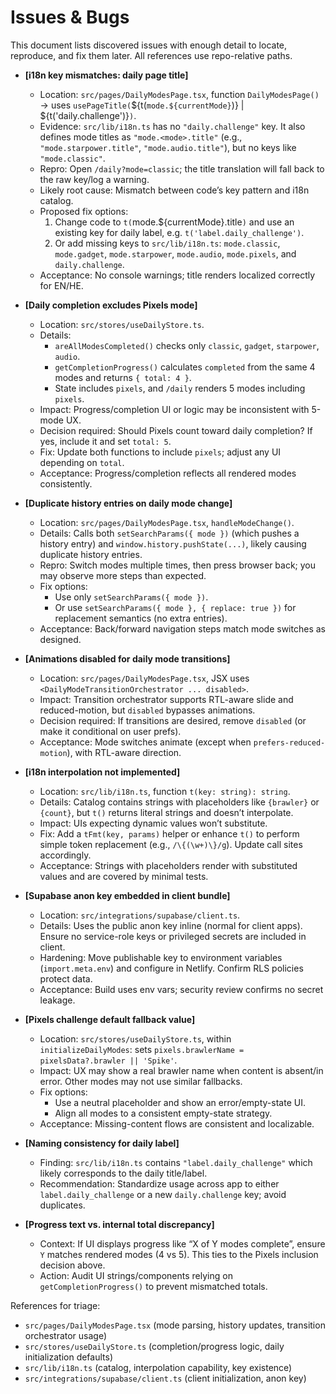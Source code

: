 # Issues & Bugs

This document lists discovered issues with enough detail to locate, reproduce, and fix them later. All references use repo-relative paths.

- __[i18n key mismatches: daily page title]__
  - Location: `src/pages/DailyModesPage.tsx`, function `DailyModesPage()` → uses `usePageTitle(`${t(`mode.${currentMode}`)} | ${t('daily.challenge')}`)`.
  - Evidence: `src/lib/i18n.ts` has no `"daily.challenge"` key. It also defines mode titles as `"mode.<mode>.title"` (e.g., `"mode.starpower.title"`, `"mode.audio.title"`), but no keys like `"mode.classic"`.
  - Repro: Open `/daily?mode=classic`; the title translation will fall back to the raw key/log a warning.
  - Likely root cause: Mismatch between code’s key pattern and i18n catalog.
  - Proposed fix options:
    1) Change code to `t(`mode.${currentMode}.title`)` and use an existing key for daily label, e.g. `t('label.daily_challenge')`.
    2) Or add missing keys to `src/lib/i18n.ts`: `mode.classic`, `mode.gadget`, `mode.starpower`, `mode.audio`, `mode.pixels`, and `daily.challenge`.
  - Acceptance: No console warnings; title renders localized correctly for EN/HE.

- __[Daily completion excludes Pixels mode]__
  - Location: `src/stores/useDailyStore.ts`.
  - Details:
    - `areAllModesCompleted()` checks only `classic`, `gadget`, `starpower`, `audio`.
    - `getCompletionProgress()` calculates `completed` from the same 4 modes and returns `{ total: 4 }`.
    - State includes `pixels`, and `/daily` renders 5 modes including `pixels`.
  - Impact: Progress/completion UI or logic may be inconsistent with 5-mode UX.
  - Decision required: Should Pixels count toward daily completion? If yes, include it and set `total: 5`.
  - Fix: Update both functions to include `pixels`; adjust any UI depending on `total`.
  - Acceptance: Progress/completion reflects all rendered modes consistently.

- __[Duplicate history entries on daily mode change]__
  - Location: `src/pages/DailyModesPage.tsx`, `handleModeChange()`.
  - Details: Calls both `setSearchParams({ mode })` (which pushes a history entry) and `window.history.pushState(...)`, likely causing duplicate history entries.
  - Repro: Switch modes multiple times, then press browser back; you may observe more steps than expected.
  - Fix options:
    - Use only `setSearchParams({ mode })`.
    - Or use `setSearchParams({ mode }, { replace: true })` for replacement semantics (no extra entries).
  - Acceptance: Back/forward navigation steps match mode switches as designed.

- __[Animations disabled for daily mode transitions]__
  - Location: `src/pages/DailyModesPage.tsx`, JSX uses `<DailyModeTransitionOrchestrator ... disabled>`.
  - Impact: Transition orchestrator supports RTL-aware slide and reduced-motion, but `disabled` bypasses animations.
  - Decision required: If transitions are desired, remove `disabled` (or make it conditional on user prefs).
  - Acceptance: Mode switches animate (except when `prefers-reduced-motion`), with RTL-aware direction.

- __[i18n interpolation not implemented]__
  - Location: `src/lib/i18n.ts`, function `t(key: string): string`.
  - Details: Catalog contains strings with placeholders like `{brawler}` or `{count}`, but `t()` returns literal strings and doesn’t interpolate.
  - Impact: UIs expecting dynamic values won’t substitute.
  - Fix: Add a `tFmt(key, params)` helper or enhance `t()` to perform simple token replacement (e.g., `/\{(\w+)\}/g`). Update call sites accordingly.
  - Acceptance: Strings with placeholders render with substituted values and are covered by minimal tests.

- __[Supabase anon key embedded in client bundle]__
  - Location: `src/integrations/supabase/client.ts`.
  - Details: Uses the public anon key inline (normal for client apps). Ensure no service-role keys or privileged secrets are included in client.
  - Hardening: Move publishable key to environment variables (`import.meta.env`) and configure in Netlify. Confirm RLS policies protect data.
  - Acceptance: Build uses env vars; security review confirms no secret leakage.

- __[Pixels challenge default fallback value]__
  - Location: `src/stores/useDailyStore.ts`, within `initializeDailyModes`: sets `pixels.brawlerName = pixelsData?.brawler || 'Spike'`.
  - Impact: UX may show a real brawler name when content is absent/in error. Other modes may not use similar fallbacks.
  - Fix options:
    - Use a neutral placeholder and show an error/empty-state UI.
    - Align all modes to a consistent empty-state strategy.
  - Acceptance: Missing-content flows are consistent and localizable.

- __[Naming consistency for daily label]__
  - Finding: `src/lib/i18n.ts` contains `"label.daily_challenge"` which likely corresponds to the daily title/label.
  - Recommendation: Standardize usage across app to either `label.daily_challenge` or a new `daily.challenge` key; avoid duplicates.

- __[Progress text vs. internal total discrepancy]__
  - Context: If UI displays progress like “X of Y modes complete”, ensure `Y` matches rendered modes (4 vs 5). This ties to the Pixels inclusion decision above.
  - Action: Audit UI strings/components relying on `getCompletionProgress()` to prevent mismatched totals.

References for triage:
- `src/pages/DailyModesPage.tsx` (mode parsing, history updates, transition orchestrator usage)
- `src/stores/useDailyStore.ts` (completion/progress logic, daily initialization defaults)
- `src/lib/i18n.ts` (catalog, interpolation capability, key existence)
- `src/integrations/supabase/client.ts` (client initialization, anon key)
